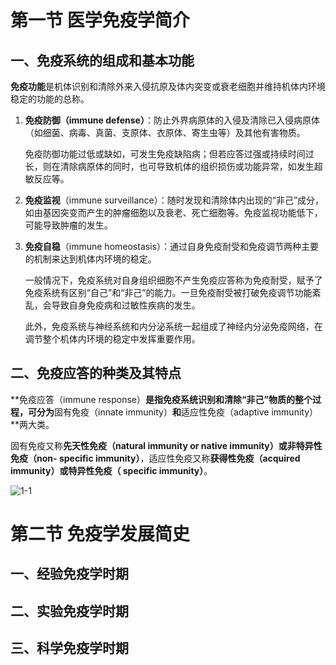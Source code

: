 # 第一节 医学免疫学简介

## 一、免疫系统的组成和基本功能

**免疫功能**是机体识别和清除外来入侵抗原及体内突变或衰老细胞并维持机体内环境稳定的功能的总称。

1. **免疫防御（immune defense）**：防止外界病原体的入侵及清除已入侵病原体（如细菌、病毒、真菌、支原体、衣原体、寄生虫等）及其他有害物质。

   免疫防御功能过低或缺如，可发生免疫缺陷病；但若应答过强或持续时间过长，则在清除病原体的同时，也可导致机体的组织损伤或功能异常，如发生超敏反应等。

2. **免疫监视**（immune surveillance）：随时发现和清除体内出现的“非己”成分，如由基因突变而产生的肿瘤细胞以及衰老、死亡细胞等。免疫监视功能低下，可能导致肿瘤的发生。

3. **免疫自稳**（immune homeostasis）：通过自身免疫耐受和免疫调节两种主要的机制来达到机体内环境的稳定。

   一般情况下，免疫系统对自身组织细胞不产生免疫应答称为免疫耐受，赋予了免疫系统有区别“自己”和“非己”的能力。一旦免疫耐受被打破免疫调节功能紊乱，会导致自身免疫病和过敏性疾病的发生。

   此外，免疫系统与神经系统和内分泌系统一起组成了神经内分泌免疫网络，在调节整个机体内环境的稳定中发挥重要作用。

## 二、免疫应答的种类及其特点

**免疫应答（immune response）**是指免疫系统识别和清除“非己”物质的整个过程，可分为**固有免疫（innate immunity）**和**适应性免疫（adaptive immunity）**两大类。

固有免疫又称**先天性免疫（natural immunity or native immunity）或非特异性免疫（non- specific immunity）**，适应性免疫又称**获得性免疫（acquired immunity）或特异性免疫（ specific immunity）**。

![1-1](C:\Users\pc\Documents\GitHub\Medical-Immunology\1-免疫学概论.assets\1-1.png)

# 第二节 免疫学发展简史

## 一、经验免疫学时期

## 二、实验免疫学时期

## 三、科学免疫学时期